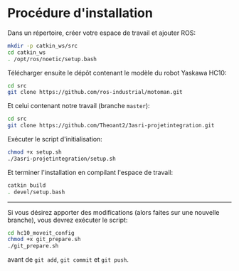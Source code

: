 # Procédure d'installation


Dans un répertoire, créer votre espace de travail et ajouter ROS:
```bash
mkdir -p catkin_ws/src
cd catkin_ws
. /opt/ros/noetic/setup.bash    
```

Télécharger ensuite le dépôt contenant le modèle du robot Yaskawa HC10:
```bash
cd src
git clone https://github.com/ros-industrial/motoman.git
```

Et celui contenant notre travail (branche `master`):
```bash
cd src
git clone https://github.com/Theoant2/3asri-projetintegration.git
```

Exécuter le script d'initialisation:
```bash
chmod +x setup.sh
./3asri-projetintegration/setup.sh
```

Et terminer l'installation en compilant l'espace de travail:
```bash
catkin build
. devel/setup.bash
```

-------------------------------

Si vous désirez apporter des modifications (alors faites sur une nouvelle branche), vous devrez exécuter le script:
```bash
cd hc10_moveit_config
chmod +x git_prepare.sh
./git_prepare.sh
```
avant de `git add`, `git commit` et `git push`.

